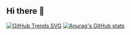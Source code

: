 ## Hi there 👋
[![GitHub Trends SVG](https://api.githubtrends.io/user/svg/BlonoBuccellati/langs)](https://githubtrends.io)
[![Anurag's GitHub stats](https://github-readme-stats.vercel.app/api?username=BlonoBuccellati&show_icons=true&theme=tokyonight)](https://github.com/anuraghazra/github-readme-stats)

<!--
**BlonoBuccellati/BlonoBuccellati** is a ✨ _special_ ✨ repository because its `README.md` (this file) appears on your GitHub profile.

Here are some ideas to get you started:

- 🔭 I’m currently working on ...
- 🌱 I’m currently learning ...
- 👯 I’m looking to collaborate on ...
- 🤔 I’m looking for help with ...
- 💬 Ask me about ...
- 📫 How to reach me: ...
- 😄 Pronouns: ...
- ⚡ Fun fact: ...
-->
